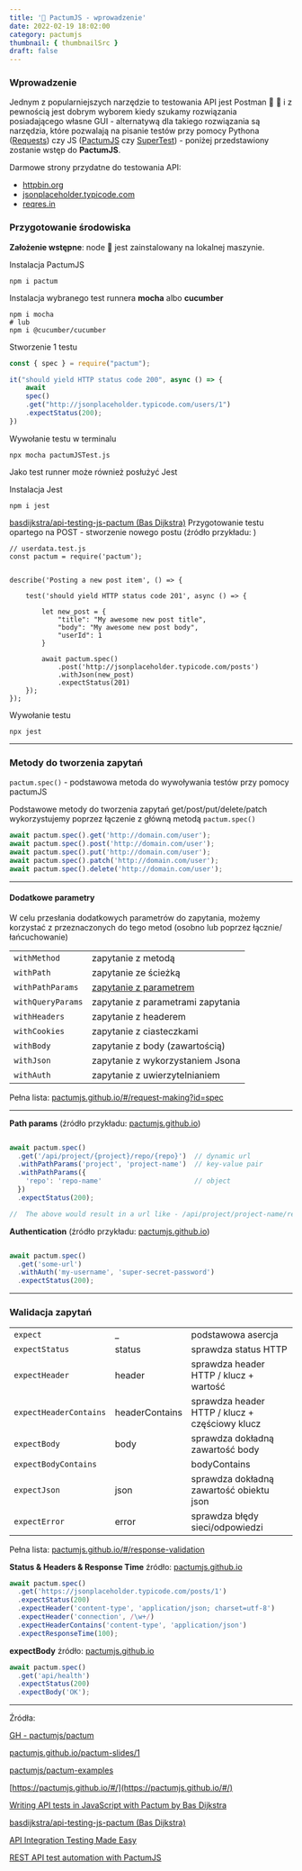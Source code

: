 ```yaml
---
title: '🤝 PactumJS - wprowadzenie'
date: 2022-02-19 18:02:00
category: pactumjs
thumbnail: { thumbnailSrc }
draft: false
---
```


### Wprowadzenie

Jednym z popularniejszych narzędzie to testowania API jest Postman 🚀 📮 i z pewnością jest dobrym wyborem kiedy szukamy rozwiązania posiadającego własne GUI - alternatywą dla takiego rozwiązania są narzędzia, które pozwalają na pisanie testów przy pomocy Pythona ([Requests](https://docs.python-requests.org/en/latest/)) czy JS ([PactumJS](https://pactumjs.com/) czy [SuperTest](https://github.com/visionmedia/supertest)) - poniżej przedstawiony zostanie wstęp do **PactumJS**.

Darmowe strony przydatne do testowania API: 
* [httpbin.org](http://httpbin.org/)
* [jsonplaceholder.typicode.com](https://jsonplaceholder.typicode.com/)
* [reqres.in](https://reqres.in/)


### Przygotowanie środowiska

**Założenie wstępne**: node 📂  jest zainstalowany na lokalnej maszynie.

Instalacja PactumJS

    npm i pactum

Instalacja wybranego test runnera **mocha** albo **cucumber**

    npm i mocha
    # lub
    npm i @cucumber/cucumber

Stworzenie 1 testu

```js
const { spec } = require("pactum");

it("should yield HTTP status code 200", async () => {
    await
    spec()
    .get("http://jsonplaceholder.typicode.com/users/1")
    .expectStatus(200);
})
```

Wywołanie testu w terminalu

    npx mocha pactumJSTest.js

Jako test runner może również posłużyć Jest

Instalacja Jest

    npm i jest

[basdijkstra/api-testing-js-pactum (Bas Dijkstra)](https://github.com/basdijkstra/api-testing-js-pactum)
Przygotowanie testu opartego na POST - stworzenie nowego postu (źródło przykładu: )

```JS
// userdata.test.js
const pactum = require('pactum');


describe('Posting a new post item', () => {

    test('should yield HTTP status code 201', async () => {

        let new_post = {
            "title": "My awesome new post title",
            "body": "My awesome new post body",
            "userId": 1
        }

        await pactum.spec()
            .post('http://jsonplaceholder.typicode.com/posts')
            .withJson(new_post)
            .expectStatus(201)
    });
});
```
Wywołanie testu

    npx jest


---
### Metody do tworzenia zapytań

`pactum.spec()` - podstawowa metoda do wywoływania testów przy pomocy pactumJS

Podstawowe metody do tworzenia zapytań get/post/put/delete/patch wykorzystujemy poprzez łączenie z główną metodą `pactum.spec()`

```js
await pactum.spec().get('http://domain.com/user');
await pactum.spec().post('http://domain.com/user');
await pactum.spec().put('http://domain.com/user');
await pactum.spec().patch('http://domain.com/user');
await pactum.spec().delete('http://domain.com/user');
```
----
#### Dodatkowe parametry

W celu przesłania dodatkowych parametrów do zapytania, możemy korzystać z przeznaczonych do tego metod (osobno lub poprzez łącznie/łańcuchowanie)


|  |  | 
|---|---|
| `withMethod` | zapytanie z metodą | 
| `withPath` | zapytanie ze ścieżką | 
| `withPathParams` | [zapytanie z parametrem](https://pactumjs.github.io/#/request-making?id=path-params) |
| `withQueryParams` | zapytanie z parametrami zapytania |
| `withHeaders` | zapytanie z headerem |
| `withCookies` | zapytanie z ciasteczkami |
| `withBody` | zapytanie z body (zawartością) |
| `withJson` | zapytanie z wykorzystaniem Jsona |
| `withAuth` | zapytanie z uwierzytelnianiem |

Pełna lista: [pactumjs.github.io/#/request-making?id=spec](https://pactumjs.github.io/#/request-making?id=spec)



---
**Path params** (źródło przykładu: [pactumjs.github.io](https://pactumjs.github.io/#/request-making?id=path-params))

```js

await pactum.spec()
  .get('/api/project/{project}/repo/{repo}')  // dynamic url
  .withPathParams('project', 'project-name')  // key-value pair
  .withPathParams({
    'repo': 'repo-name'                       // object
  })
  .expectStatus(200);

//  The above would result in a url like - /api/project/project-name/repo/repo-name
```

**Authentication** (źródło przykładu: [pactumjs.github.io](https://pactumjs.github.io/#/request-making?id=username-amp-password))

```js

await pactum.spec()
  .get('some-url')
  .withAuth('my-username', 'super-secret-password')
  .expectStatus(200);

```



---
### Walidacja zapytań

| | | |
|---|---|---|
| `expect` | _ | podstawowa asercja |
|`expectStatus`|	status	|sprawdza status HTTP|
|`expectHeader`|	header|	sprawdza header HTTP / klucz + wartość|
|`expectHeaderContains`|	headerContains|	sprawdza header HTTP / klucz + częściowy klucz|
|`expectBody`|	body	|sprawdza dokładną zawartość body|
|`expectBodyContains`|	|bodyContains	|sprawdza czy body zawiera wartość|
|`expectJson`|	json	|sprawdza dokładną zawartość obiektu json|
|`expectError`|	error	|sprawdza błędy sieci/odpowiedzi|

Pełna lista: [pactumjs.github.io/#/response-validation](https://pactumjs.github.io/#/response-validation)

**Status & Headers & Response Time** źródło: [pactumjs.github.io](https://pactumjs.github.io/#/response-validation?id=status-amp-headers-amp-response-time)
```js
await pactum.spec()
  .get('https://jsonplaceholder.typicode.com/posts/1')
  .expectStatus(200)
  .expectHeader('content-type', 'application/json; charset=utf-8')
  .expectHeader('connection', /\w+/)
  .expectHeaderContains('content-type', 'application/json')
  .expectResponseTime(100);
```

**expectBody** źródło: [pactumjs.github.io](https://pactumjs.github.io/#/response-validation?id=expectbody)
```js
await pactum.spec()
  .get('api/health')
  .expectStatus(200)
  .expectBody('OK');
```


---
Źródła: 

[GH - pactumjs/pactum](https://github.com/pactumjs/pactum)

[pactumjs.github.io/pactum-slides/1](https://pactumjs.github.io/pactum-slides/1)

[pactumjs/pactum-examples](https://github.com/pactumjs/pactum-examples)

[https://pactumjs.github.io/#/](https://pactumjs.github.io/#/)

[Writing API tests in JavaScript with Pactum by Bas Dijkstra](https://www.ontestautomation.com/writing-api-tests-in-javascript-with-pactum/)

[basdijkstra/api-testing-js-pactum (Bas Dijkstra)](https://github.com/basdijkstra/api-testing-js-pactum)

[API Integration Testing Made Easy](https://dev.to/asaianudeep/api-integration-testing-made-easy-1lcp)

[REST API test automation with PactumJS](https://www.zeljkovic.sh/rest-api-test-automation-with-pactumjs/)